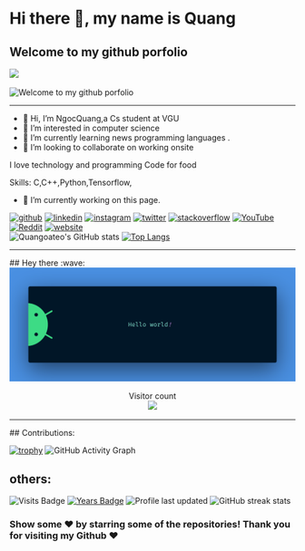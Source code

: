 # Hi there 👋, my name is Quang
## Welcome to my github porfolio

<img src="https://media4.giphy.com/media/3pZipqyo1sqHDfJGtz/giphy.gif?cid=ecf05e4754f6wy5ullf9etow134vnb2l1f0u6d3gsh3kbcuw&rid=giphy.gif&ct=g" width="512" >

![Welcome to my github porfolio](https://pbs.twimg.com/profile_banners/1251825118264745984/1644662971/1500x500)


<hr />
  

  
- 👋 Hi, I’m NgocQuang,a Cs student at  VGU
- 👀 I’m interested in computer science
- 🌱 I’m currently learning news programming languages .
- 💞️ I’m looking to collaborate on working onsite


I love technology and programming
Code for food

Skills: C,C++,Python,Tensorflow,

- 🔭 I’m currently working on this page. 

  

[<img src='https://cdn.jsdelivr.net/npm/simple-icons@3.0.1/icons/github.svg' alt='github' height='40'>](https://github.com/Quangoateo)  [<img src='https://cdn.jsdelivr.net/npm/simple-icons@3.0.1/icons/linkedin.svg' alt='linkedin' height='40'>](https://www.linkedin.com/in/VũNgọcQuang/)  [<img src='https://cdn.jsdelivr.net/npm/simple-icons@3.0.1/icons/instagram.svg' alt='instagram' height='40'>](https://www.instagram.com/ng.quang.03/)  [<img src='https://cdn.jsdelivr.net/npm/simple-icons@3.0.1/icons/twitter.svg' alt='twitter' height='40'>](https://twitter.com/https://twitter.com/QUANGSHAKESPEA1/with_replies)  [<img src='https://cdn.jsdelivr.net/npm/simple-icons@3.0.1/icons/stackoverflow.svg' alt='stackoverflow' height='40'>](https://stackoverflow.com/users/NgocQuang03)  [<img src='https://cdn.jsdelivr.net/npm/simple-icons@3.0.1/icons/youtube.svg' alt='YouTube' height='40'>](https://www.youtube.com/channel/QuangCS)  [<img src='https://cdn.jsdelivr.net/npm/simple-icons@3.0.1/icons/reddit.svg' alt='Reddit' height='40'>](https://www.reddit.com/user/Quangdepzaivt03)  [<img src='https://cdn.jsdelivr.net/npm/simple-icons@3.0.1/icons/icloud.svg' alt='website' height='40'>](https://quangoateo.github.io/quangvu_blog/)  
![Quangoateo's GitHub stats](https://github-readme-stats.vercel.app/api?username=Quangoateo&hide=contribs,prs)
[![Top Langs](https://github-readme-stats.vercel.app/api/top-langs/?username=Quangoateo&layout=compact)](https://github.com/Quangoateo/github-readme-stats)


<hr />
## Hey there :wave:

<img src="https://raw.githubusercontent.com/Quangoateo/Quangoateo/main/banner.png" alt="Hello world">

<p align="center"> 
  Visitor count<br>
  <img src="https://profile-counter.glitch.me/Quangoateo/count.svg" />
</p>
<hr />
## Contributions:

[![trophy](https://github-profile-trophy.vercel.app/?username=Quangoateo&theme=flat&column=6&margin-w=15&margin-h=15)](https://github.com/ryo-ma/github-profile-trophy)
![GitHub Activity Graph](https://activity-graph.herokuapp.com/graph?username=Quangoateo)  

## others:
![Visits Badge](https://badges.pufler.dev/visits/Quangoateo/Quangoateo?logo=GitHub&label=visits&color=success&logoColor=white&style=flat-square)
[![Years Badge](https://badges.pufler.dev/years/Quangoateo)](https://badges.pufler.dev)
![Profile last updated](https://img.shields.io/github/last-commit/Quangoateo/Quangoateo/main?label=Last%20updated&style=flat)
![GitHub streak stats](https://github-readme-streak-stats.herokuapp.com/?user=Quangoateo) 
### Show some ❤️ by starring some of the repositories! Thank you for visiting my Github ❤️
